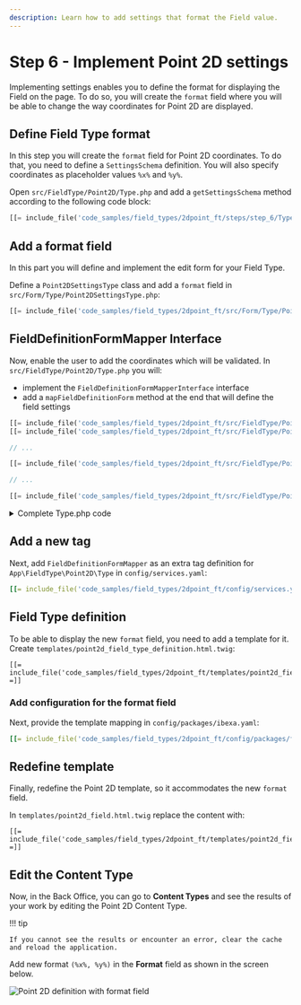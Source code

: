 ```yaml
---
description: Learn how to add settings that format the Field value.
---
```


# Step 6 - Implement Point 2D settings

Implementing settings enables you to define the format for displaying the Field on the page.
To do so, you will create the `format` field where you will be able to change the way coordinates for Point 2D are displayed.

## Define Field Type format

In this step you will create the `format` field for Point 2D coordinates.
To do that, you need to define a `SettingsSchema` definition.
You will also specify coordinates as placeholder values `%x%` and `%y%`.

Open `src/FieldType/Point2D/Type.php` and add a `getSettingsSchema` method according to the following code block:

```php hl_lines="18-26"
[[= include_file('code_samples/field_types/2dpoint_ft/steps/step_6/Type.php') =]]
```

## Add a format field

In this part you will define and implement the edit form for your Field Type. 

Define a `Point2DSettingsType` class and add a `format` field in `src/Form/Type/Point2DSettingsType.php`:

```php
[[= include_file('code_samples/field_types/2dpoint_ft/src/Form/Type/Point2DSettingsType.php') =]]
```

## FieldDefinitionFormMapper Interface

Now, enable the user to add the coordinates which will be validated.
In `src/FieldType/Point2D/Type.php` you will:
 
- implement the `FieldDefinitionFormMapperInterface` interface
- add a `mapFieldDefinitionForm` method at the end that will define the field settings

```php
[[= include_file('code_samples/field_types/2dpoint_ft/src/FieldType/Point2D/Type.php', 0, 4) =]]
[[= include_file('code_samples/field_types/2dpoint_ft/src/FieldType/Point2D/Type.php', 7, 8) =]]

// ...

[[= include_file('code_samples/field_types/2dpoint_ft/src/FieldType/Point2D/Type.php', 14, 15) =]]

// ...

[[= include_file('code_samples/field_types/2dpoint_ft/src/FieldType/Point2D/Type.php', 40, 46) =]]
```

<details class="tip">
<summary>Complete Type.php code</summary>
```php
[[= include_file('code_samples/field_types/2dpoint_ft/src/FieldType/Point2D/Type.php') =]]
```
</details>

## Add a new tag

Next, add `FieldDefinitionFormMapper` as an extra tag definition for `App\FieldType\Point2D\Type` in `config/services.yaml`:

```yaml hl_lines="5"
[[= include_file('code_samples/field_types/2dpoint_ft/config/services.yaml', 33, 38) =]]
```

## Field Type definition

To be able to display the new `format` field, you need to add a template for it.
Create `templates/point2d_field_type_definition.html.twig`:

```html+twig
[[= include_file('code_samples/field_types/2dpoint_ft/templates/point2d_field_type_definition.html.twig') =]]
```

### Add configuration for the format field

Next, provide the template mapping in `config/packages/ibexa.yaml`:

```yaml hl_lines="6 7"
[[= include_file('code_samples/field_types/2dpoint_ft/config/packages/field_templates.yaml') =]]
```

## Redefine template

Finally, redefine the Point 2D template, so it accommodates the new `format` field.

In `templates/point2d_field.html.twig` replace the content with:

```html+twig
[[= include_file('code_samples/field_types/2dpoint_ft/templates/point2d_field.html.twig') =]]
```

## Edit the Content Type

Now, in the Back Office, you can go to **Content Types** and see the results of your work by editing the Point 2D Content Type.

!!! tip

    If you cannot see the results or encounter an error, clear the cache and reload the application.

Add new format `(%x%, %y%)` in the **Format** field as shown in the screen below.

![Point 2D definition with format field](field_definition_format_field.png)
